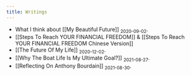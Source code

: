 ```yaml
---
title: Writings
---
```


- What I think about [[My Beautiful Future]] <sub>2020-09-02</sub>.
- [[Steps To Reach YOUR FINANCIAL FREEDOM]] & [[Steps To Reach YOUR FINANCIAL FREEDOM Chinese Version]]
- [[The Future Of My Life]] <sub>2020-12-02</sub>.
- [[Why The Boat Life Is My Ultimate Goal?]] <sub>2021-08-27</sub>.
- [[Reflecting On Anthony Bourdain]] <sub>2021-08-30</sub>.
